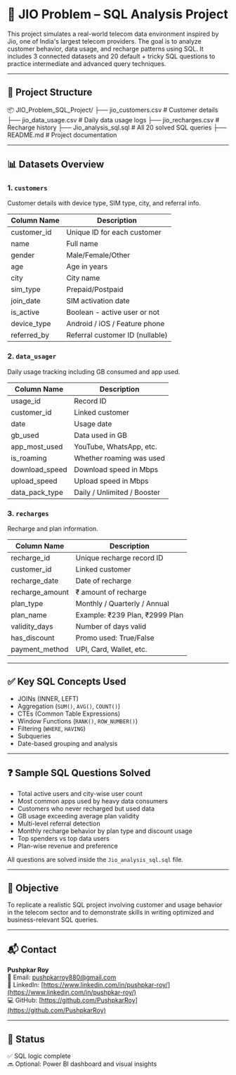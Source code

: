# 📡 JIO Problem – SQL Analysis Project

This project simulates a real-world telecom data environment inspired by Jio, one of India's largest telecom providers. The goal is to analyze customer behavior, data usage, and recharge patterns using SQL. It includes 3 connected datasets and 20 default + tricky SQL questions to practice intermediate and advanced query techniques.

---

## 📁 Project Structure

📦 JIO_Problem_SQL_Project/
├── jio_customers.csv # Customer details
├── jio_data_usage.csv # Daily data usage logs
├── jio_recharges.csv # Recharge history 
├── Jio_analysis_sql.sql # All 20 solved SQL queries 
├── README.md # Project documentation



---

## 📊 Datasets Overview

### 1. `customers`
Customer details with device type, SIM type, city, and referral info. 

| Column Name   | Description                      |
|---------------|----------------------------------|
| customer_id   | Unique ID for each customer      |
| name          | Full name                        |
| gender        | Male/Female/Other                |
| age           | Age in years                     |
| city          | City name                        |
| sim_type      | Prepaid/Postpaid                 |
| join_date     | SIM activation date              |
| is_active     | Boolean - active user or not     |
| device_type   | Android / iOS / Feature phone    |
| referred_by   | Referral customer ID (nullable)  |

### 2. `data_usager`
Daily usage tracking including GB consumed and app used.

| Column Name   | Description                       |
|----------------|-----------------------------------|
| usage_id       | Record ID                         |
| customer_id    | Linked customer                   |
| date           | Usage date                        |
| gb_used        | Data used in GB                   |
| app_most_used  | YouTube, WhatsApp, etc.           |
| is_roaming     | Whether roaming was used          |
| download_speed | Download speed in Mbps            |
| upload_speed   | Upload speed in Mbps              |
| data_pack_type | Daily / Unlimited / Booster       |

### 3. `recharges`
Recharge and plan information.

| Column Name     | Description                     |
|------------------|---------------------------------|
| recharge_id      | Unique recharge record ID       |
| customer_id      | Linked customer                 |
| recharge_date    | Date of recharge                |
| recharge_amount  | ₹ amount of recharge            |
| plan_type        | Monthly / Quarterly / Annual    |
| plan_name        | Example: ₹239 Plan, ₹2999 Plan  |
| validity_days    | Number of days valid            |
| has_discount     | Promo used: True/False          |
| payment_method   | UPI, Card, Wallet, etc.         |

---

## ✅ Key SQL Concepts Used

- JOINs (INNER, LEFT)
- Aggregation (`SUM()`, `AVG()`, `COUNT()`)
- CTEs (Common Table Expressions)
- Window Functions (`RANK()`, `ROW_NUMBER()`)
- Filtering (`WHERE`, `HAVING`)
- Subqueries
- Date-based grouping and analysis

---

## ❓ Sample SQL Questions Solved

- Total active users and city-wise user count
- Most common apps used by heavy data consumers
- Customers who never recharged but used data
- GB usage exceeding average plan validity
- Multi-level referral detection
- Monthly recharge behavior by plan type and discount usage
- Top spenders vs top data users
- Plan-wise revenue and preference

All questions are solved inside the `Jio_analysis_sql.sql` file.

---

## 📌 Objective

To replicate a realistic SQL project involving customer and usage behavior in the telecom sector and to demonstrate skills in writing optimized and business-relevant SQL queries.

---

## 📬 Contact

**Pushpkar Roy**  
📧 Email: [pushpkarroy880@gmail.com](mailto:pushpkarroy880@gmail.com)  
🔗 LinkedIn: [https://www.linkedin.com/in/pushpkar-roy/](https://www.linkedin.com/in/pushpkar-roy/)  
💻 GitHub: [https://github.com/PushpkarRoy](https://github.com/PushpkarRoy)

---

## 🏁 Status

✅ SQL logic complete  
🔜 Optional: Power BI dashboard and visual insights


